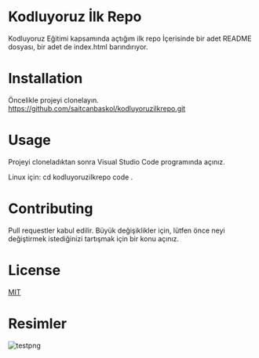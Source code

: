 # Kodluyoruz İlk Repo
Kodluyoruz Eğitimi kapsamında açtığım ilk repo İçerisinde bir adet README dosyası, bir adet de index.html barındırıyor.

# Installation
Öncelikle projeyi clonelayın.
    https://github.com/saitcanbaskol/kodluyoruzilkrepo.git
# Usage
Projeyi cloneladıktan sonra Visual Studio Code programında açınız.

Linux için:
    cd kodluyoruzilkrepo
    code .
# Contributing
Pull requestler kabul edilir. Büyük değişiklikler için, lütfen önce neyi değiştirmek istediğinizi tartışmak için bir konu açınız.
# License
[MIT](https://choosealicense.com/licenses/mit/)
# Resimler
![testpng](https://user-images.githubusercontent.com/63407682/130322688-cb3462db-b15a-4fd0-8721-ddfdb10e94b5.png)




